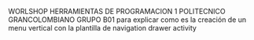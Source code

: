 WORLSHOP HERRAMIENTAS DE PROGRAMACION 1 POLITECNICO GRANCOLOMBIANO GRUPO B01 para explicar como es la creación de un menu vertical con la plantilla de navigation drawer activity
